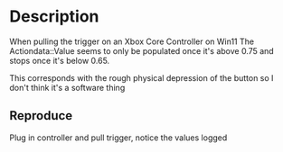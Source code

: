 # Description

When pulling the trigger on an Xbox Core Controller on Win11 The Actiondata::Value seems to only be populated once it's above 0.75 and stops once it's below 0.65.

This corresponds with the rough physical depression of the button so I don't think it's a software thing

## Reproduce

Plug in controller and pull trigger, notice the values logged
